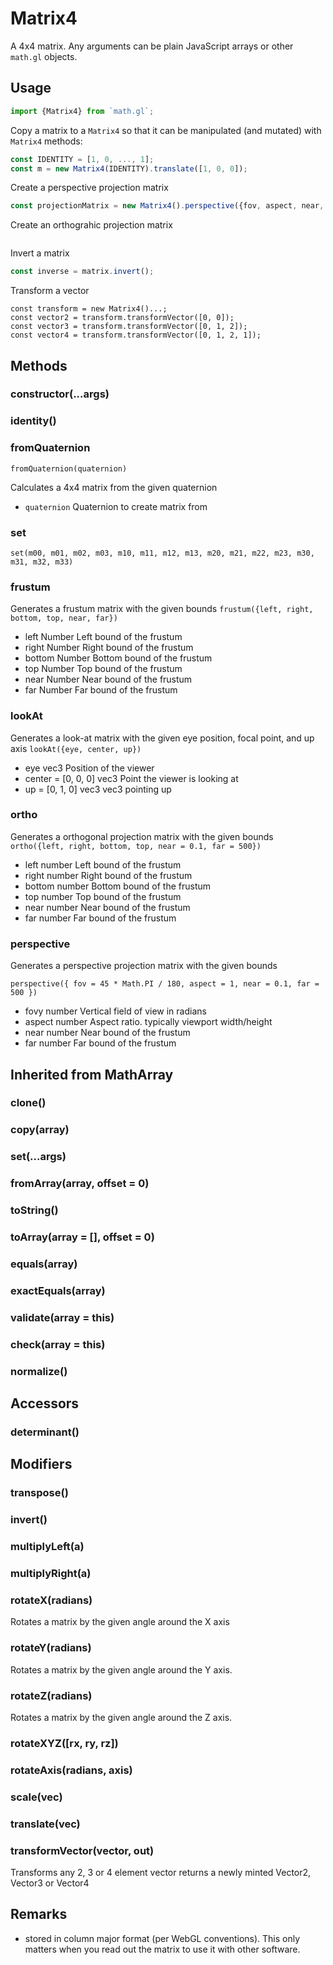 # Matrix4

A 4x4 matrix. Any arguments can be plain JavaScript arrays or other `math.gl` objects.

## Usage

```js
import {Matrix4} from `math.gl`;
```

Copy a matrix to a `Matrix4` so that it can be manipulated (and mutated) with `Matrix4` methods:
```js
const IDENTITY = [1, 0, ..., 1];
const m = new Matrix4(IDENTITY).translate([1, 0, 0]);
```

Create a perspective projection matrix
```js
const projectionMatrix = new Matrix4().perspective({fov, aspect, near, far})
```

Create an orthograhic projection matrix
```js
```

Invert a matrix
```js
const inverse = matrix.invert();
```

Transform a vector
```
const transform = new Matrix4()...;
const vector2 = transform.transformVector([0, 0]);
const vector3 = transform.transformVector([0, 1, 2]);
const vector4 = transform.transformVector([0, 1, 2, 1]);
```


## Methods

### constructor(...args)

### identity()

### fromQuaternion

`fromQuaternion(quaternion)`

Calculates a 4x4 matrix from the given quaternion
* `quaternion` Quaternion to create matrix from

### set

`set(m00, m01, m02, m03, m10, m11, m12, m13, m20, m21, m22, m23, m30, m31, m32, m33)`

### frustum

Generates a frustum matrix with the given bounds
`frustum({left, right, bottom, top, near, far})`
* left  Number  Left bound of the frustum
* right Number  Right bound of the frustum
* bottom  Number  Bottom bound of the frustum
* top Number  Top bound of the frustum
* near  Number  Near bound of the frustum
* far Number  Far bound of the frustum

### lookAt
Generates a look-at matrix with the given eye position, focal point, and up axis
`lookAt({eye, center, up})`
* eye vec3  Position of the viewer
* center = [0, 0, 0]  vec3  Point the viewer is looking at
* up = [0, 1, 0]  vec3  vec3 pointing up

### ortho
Generates a orthogonal projection matrix with the given bounds
`ortho({left, right, bottom, top, near = 0.1, far = 500})`
* left  number  Left bound of the frustum
* right number  Right bound of the frustum
* bottom  number  Bottom bound of the frustum
* top number  Top bound of the frustum
* near  number  Near bound of the frustum
* far number  Far bound of the frustum

### perspective
Generates a perspective projection matrix with the given bounds

`perspective({
  fov = 45 * Math.PI / 180,
  aspect = 1,
  near = 0.1,
  far = 500
})`
* fovy  number  Vertical field of view in radians
* aspect  number  Aspect ratio. typically viewport width/height
* near  number  Near bound of the frustum
* far number  Far bound of the frustum

## Inherited from MathArray

### clone()
### copy(array)
### set(...args)
### fromArray(array, offset = 0)
### toString()
### toArray(array = [], offset = 0)
### equals(array)
### exactEquals(array)
### validate(array = this)
### check(array = this)
### normalize()

## Accessors

### determinant()

## Modifiers

### transpose()

### invert()

### multiplyLeft(a)

### multiplyRight(a)

### rotateX(radians)

Rotates a matrix by the given angle around the X axis

### rotateY(radians)

Rotates a matrix by the given angle around the Y axis.

### rotateZ(radians)

Rotates a matrix by the given angle around the Z axis.

### rotateXYZ([rx, ry, rz])

### rotateAxis(radians, axis)

### scale(vec)

### translate(vec)

### transformVector(vector, out)

Transforms any 2, 3 or 4 element vector
returns a newly minted Vector2, Vector3 or Vector4

## Remarks

* stored in column major format (per WebGL conventions). This only matters when you read out the matrix to use it with other software.

